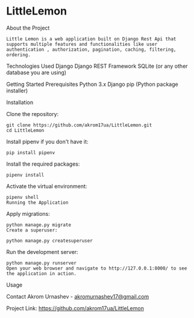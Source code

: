 # LittleLemon

About the Project

    Little Lemon is a web application built on Django Rest Api that supports multiple features and functionalities like user authentication , authorization, pagination, caching, filtering, ordering.


Technologies Used
      Django
      Django REST Framework
      SQLite (or any other database you are using)


Getting Started
      Prerequisites
      Python 3.x
      Django
      pip (Python package installer)

Installation
 
  Clone the repository:
    
    git clone https://github.com/akrom17ua/LittleLemon.git
    cd LittleLemon
    
  Install pipenv if you don't have it:

    pip install pipenv
    
  Install the required packages:
     
    pipenv install
   Activate the virtual environment:
   
    pipenv shell
    Running the Application
    
  Apply migrations:
  
    python manage.py migrate
    Create a superuser:

    python manage.py createsuperuser
  Run the development server:

   
    python manage.py runserver
    Open your web browser and navigate to http://127.0.0.1:8000/ to see the application in action.

Usage
  

Contact
  Akrom Urnashev - akromurnashev17@gmail.com

Project Link: https://github.com/akrom17ua/LittleLemon

